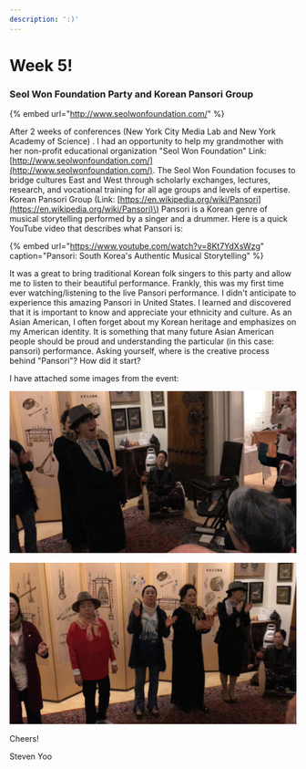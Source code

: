 ```yaml
---
description: ':)'
---
```


# Week 5!

### Seol Won Foundation Party and Korean Pansori Group

{% embed url="http://www.seolwonfoundation.com/" %}

After 2 weeks of conferences \(New York City Media Lab and New York Academy of Science\) . I had an opportunity to help my grandmother with her non-profit educational organization "Seol Won Foundation" Link: [http://www.seolwonfoundation.com/](http://www.seolwonfoundation.com/). The Seol Won Foundation focuses to bridge cultures East and West through scholarly exchanges, lectures, research, and vocational training for all age groups and levels of expertise. Korean Pansori Group \(Link: [https://en.wikipedia.org/wiki/Pansori](https://en.wikipedia.org/wiki/Pansori)\)  Pansori is a Korean genre of musical storytelling performed by a singer and a drummer. Here is a quick YouTube video that describes what Pansori is: 

{% embed url="https://www.youtube.com/watch?v=8Kt7YdXsWzg" caption="Pansori: South Korea\'s Authentic Musical Storytelling" %}

It was a great to bring traditional Korean folk singers to this party and allow me to listen to their beautiful performance. Frankly, this was my first time ever watching/listening to the live Pansori performance. I didn't anticipate to experience this amazing Pansori in United States. I learned and discovered that it is important to know and appreciate your ethnicity and culture. As an Asian American, I often forget about my Korean heritage and emphasizes on my American identity. It is something that many future Asian American people should be proud and understanding the particular \(in this case: pansori\) performance. Asking yourself, where is the creative process behind "Pansori"? How did it start?

I have attached some images from the event:

![](../.gitbook/assets/img_4819.JPG)

![](../.gitbook/assets/img_4822.JPG)

 Cheers!

Steven Yoo

